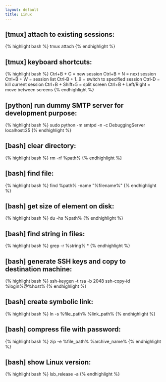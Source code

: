```yaml
---
layout: default
title: Linux
---
```


## [tmux] attach to existing sessions: ##

{% highlight bash %}
tmux attach
{% endhighlight %}

## [tmux] keyboard shortcuts: ##

{% highlight bash %}
Ctrl+B + C = new session
Ctrl+B + N = next session
Ctrl+B + W = session list
Ctrl-B + 1..9 = switch to specified session
Ctrl-D = kill current session
Ctrl+B + Shift+5 = split screen
Ctrl+B + Left/Right = move between screens
{% endhighlight %}

## [python] run dummy SMTP server for development purpose: ##

{% highlight bash %}
sudo python -m smtpd -n -c DebuggingServer localhost:25
{% endhighlight %}

## [bash] clear directory: ##

{% highlight bash %}
rm -rf %path%
{% endhighlight %}

## [bash] find file: ##

{% highlight bash %}
find %path% -name "%filename%"
{% endhighlight %}

## [bash] get size of element on disk: ##

{% highlight bash %}
du -hs %path%
{% endhighlight %}

## [bash] find string in files: ##

{% highlight bash %}
grep -r %string% *
{% endhighlight %}

## [bash] generate SSH keys and copy to destination machine: ##

{% highlight bash %}
ssh-keygen -t rsa -b 2048
ssh-copy-id %login%@%host%
{% endhighlight %}

## [bash] create symbolic link: ##

{% highlight bash %}
ln -s %file_path% %link_path%
{% endhighlight %}

## [bash] compress file with password: ##

{% highlight bash %}
zip -e %file_path% %archive_name%
{% endhighlight %}

## [bash] show Linux version: ##

{% highlight bash %}
lsb_release -a
{% endhighlight %}
